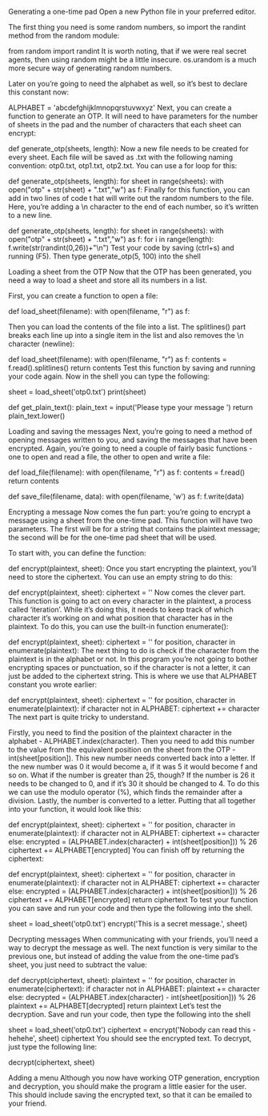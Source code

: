 Generating a one-time pad
Open a new Python file in your preferred editor.

The first thing you need is some random numbers, 
so import the randint method from the random module:

from random import randint
It is worth noting, that if we were real secret agents, 
then using random might be a little insecure. os.urandom 
is a much more secure way of generating random numbers.

Later on you’re going to need the alphabet as well, 
so it’s best to declare this constant now:

ALPHABET = 'abcdefghijklmnopqrstuvwxyz'
Next, you can create a function to generate an OTP. 
It will need to have parameters for the number of sheets in 
the pad and the number of characters that each sheet can encrypt:

def generate_otp(sheets, length):
Now a new file needs to be created for every sheet. 
Each file will be saved as .txt with the following naming convention: 
otp0.txt, otp1.txt, otp2.txt. You can use a for loop for this:

def generate_otp(sheets, length):
    for sheet in range(sheets):
        with open("otp" + str(sheet) + ".txt","w") as f:
Finally for this function, you can add in two lines of code t
hat will write out the random numbers to the file. Here, you’re adding a 
\n character to the end of each number, so it’s written to a new line.

def generate_otp(sheets, length):
    for sheet in range(sheets):
        with open("otp" + str(sheet) + ".txt","w") as f:
            for i in range(length):
                f.write(str(randint(0,26))+"\n")
Test your code by saving (ctrl+s) and running (F5). 
Then type generate_otp(5, 100) into the shell

Loading a sheet from the OTP
Now that the OTP has been generated, you need a way to load a sheet 
and store all its numbers in a list.

First, you can create a function to open a file:

def load_sheet(filename):
    with open(filename, "r") as f:

Then you can load the contents of the file into a list. The splitlines() part breaks each line up into a single item in the list and also removes the \n character (newline):

def load_sheet(filename):
    with open(filename, "r") as f:
        contents = f.read().splitlines()
    return contents
Test this function by saving and running your code again. Now in the shell you can type the following:

sheet = load_sheet('otp0.txt')
print(sheet)

def get_plain_text():
    plain_text = input('Please type your message ')
    return plain_text.lower()

Loading and saving the messages
Next, you’re going to need a method of opening messages written to you, and saving the messages that have been encrypted. Again, you’re going to need a couple of fairly basic functions - one to open and read a file, the other to open and write a file:

def load_file(filename):
    with open(filename, "r") as f:
        contents = f.read()
    return contents

def save_file(filename, data):
    with open(filename, 'w') as f:
        f.write(data)

Encrypting a message
Now comes the fun part: you’re going to encrypt a message using a sheet from the one-time pad. This function will have two parameters. The first will be for a string that contains the plaintext message; the second will be for the one-time pad sheet that will be used.

To start with, you can define the function:

def encrypt(plaintext, sheet):
Once you start encrypting the plaintext, you’ll need to store the ciphertext. You can use an empty string to do this:

def encrypt(plaintext, sheet):
    ciphertext = ''
Now comes the clever part. This function is going to act on every character in the plaintext, a process called ‘iteration’. While it’s doing this, it needs to keep track of which character it’s working on and what position that character has in the plaintext. To do this, you can use the built-in function enumerate():

def encrypt(plaintext, sheet):
    ciphertext = ''
    for position, character in enumerate(plaintext):
The next thing to do is check if the character from the plaintext is in the alphabet or not. In this program you’re not going to bother encrypting spaces or punctuation, so if the character is not a letter, it can just be added to the ciphertext string. This is where we use that ALPHABET constant you wrote earlier:

def encrypt(plaintext, sheet):
    ciphertext = ''
    for position, character in enumerate(plaintext):
        if character not in ALPHABET:
            ciphertext += character
The next part is quite tricky to understand.

Firstly, you need to find the position of the plaintext character in the alphabet - ALPHABET.index(character).
Then you need to add this number to the value from the equivalent position on the sheet from the OTP - int(sheet[position]).
This new number needs converted back into a letter. If the new number was 0 it would become a, if it was 5 it would become f and so on. What if the number is greater than 25, though? If the number is 26 it needs to be changed to 0, and if it’s 30 it should be changed to 4. To do this we can use the modulo operator (%), which finds the remainder after a division.
Lastly, the number is converted to a letter.
Putting that all together into your function, it would look like this:

def encrypt(plaintext, sheet):
    ciphertext = ''
    for position, character in enumerate(plaintext):
        if character not in ALPHABET:
            ciphertext += character
        else:
            encrypted = (ALPHABET.index(character) + int(sheet[position])) % 26
            ciphertext += ALPHABET[encrypted]
You can finish off by returning the ciphertext:

def encrypt(plaintext, sheet):
    ciphertext = ''
    for position, character in enumerate(plaintext):
        if character not in ALPHABET:
            ciphertext += character
        else:
            encrypted = (ALPHABET.index(character) + int(sheet[position])) % 26
            ciphertext += ALPHABET[encrypted]
    return ciphertext
To test your function you can save and run your code and then type the following into the shell.

sheet = load_sheet('otp0.txt')
encrypt('This is a secret message.', sheet)

Decrypting messages
When communicating with your friends, you’ll need a way to decrypt the message as well. 
The next function is very similar to the previous one, but instead of adding the value from 
the one-time pad’s sheet, you just need to subtract the value:

def decrypt(ciphertext, sheet):
    plaintext = ''
    for position, character in enumerate(ciphertext):
        if character not in ALPHABET:
            plaintext += character
        else:
            decrypted = (ALPHABET.index(character) - int(sheet[position])) % 26
            plaintext += ALPHABET[decrypted]
    return plaintext
Let’s test the decryption. Save and run your code, then type the following into the shell

sheet = load_sheet('otp0.txt')
ciphertext = encrypt('Nobody can read this - hehehe', sheet)
ciphertext
You should see the encrypted text. To decrypt, just type the following line:

decrypt(ciphertext, sheet)


Adding a menu
Although you now have working OTP generation, encryption and decryption, you should make 
the program a little easier for the user. This should include saving the encrypted text, 
so that it can be emailed to your friend.


